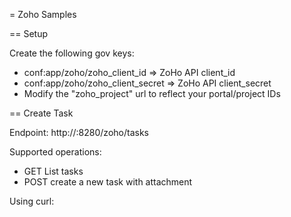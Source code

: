 = Zoho Samples

== Setup

Create the following gov keys:

* conf:app/zoho/zoho_client_id => ZoHo API client_id
* conf:app/zoho/zoho_client_secret => ZoHo API client_secret
* Modify the "zoho_project" url to reflect your portal/project IDs


== Create Task

Endpoint: http://<wso2 host>:8280/zoho/tasks

Supported operations:

* GET List tasks 
* POST create a new task with attachment

Using curl:


